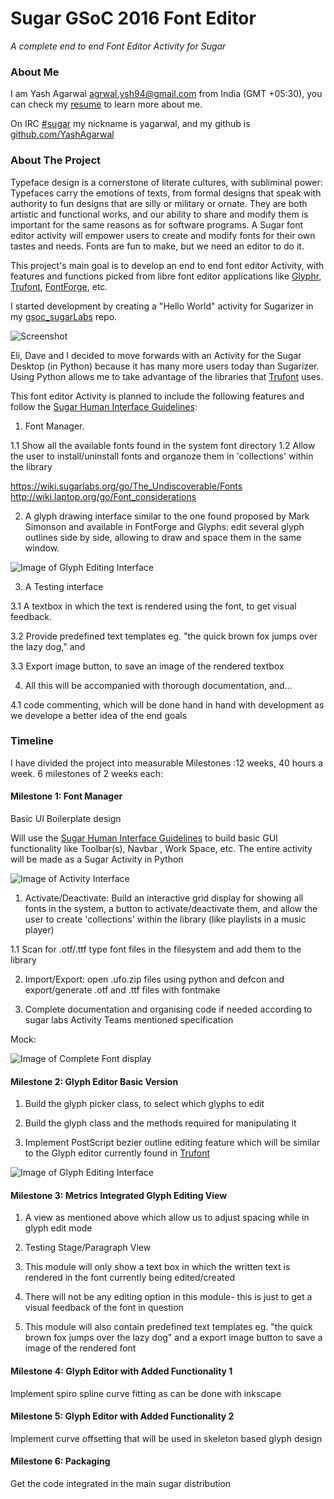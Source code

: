 # Sugar GSoC 2016 Font Editor 

*A complete end to end Font Editor Activity for Sugar*

### About Me

I am Yash Agarwal <agrwal.ysh94@gmail.com> from India (GMT +05:30), you can check my [resume](http://home.iitb.ac.in/~yash.agarwal/resume.pdf) to learn more about me.

On IRC [#sugar](http://irc.freenode.net) my nickname is yagarwal, and my github is [github.com/YashAgarwal](https://github.com/YashAgarwal/)

### About The Project

Typeface design is a cornerstone of literate cultures, with subliminal power: 
Typefaces carry the emotions of texts, from formal designs that speak with authority to fun designs that are silly or military or ornate.
They are both artistic and functional works, and our ability to share and modify them is important for the same reasons as for software programs. 
A Sugar font editor activity will empower users to create and modify fonts for their own tastes and needs. 
Fonts are fun to make, but we need an editor to do it.

This project's main goal is to develop an end to end font editor Activity, with features and functions picked from libre font editor applications like [Glyphr](http://glyphrstudio.com/), [Trufont](https://github.com/trufont/trufont/releases/tag/0.2.0), [FontForge](https://fontforge.github.io/), etc.

I started development by creating a "Hello World" activity for Sugarizer in my [gsoc_sugarLabs](https://github.com/YashAgarwal/gsoc_sugarLabs) repo. 

![Screenshot](https://drive.google.com/file/d/0B8JA87tMmJ87Zk5IVVRjbTRhZVk/view?usp=sharing) 

Eli, Dave and I decided to move forwards with an Activity for the Sugar Desktop (in Python) because it has many more users today than Sugarizer. 
Using Python allows me to take advantage of the libraries that [Trufont](https://github.com/trufont/trufont/) uses.

This font editor Activity is planned to include the following features and follow the [Sugar Human Interface Guidelines](https://wiki.sugarlabs.org/go/Human_Interface_Guidelines):

1. Font Manager. 

1.1 Show all the available fonts found in the system font directory
1.2 Allow the user to install/uninstall fonts and organoze them in 'collections' within the library  

<https://wiki.sugarlabs.org/go/The_Undiscoverable/Fonts>
<http://wiki.laptop.org/go/Font_considerations>

2. A glyph drawing interface similar to the one found proposed by Mark Simonson and available in FontForge and Glyphs: edit several glyph outlines side by side, allowing to draw and space them in the same window.

![Image of Glyph Editing Interface](https://raw.githubusercontent.com/sugarlabs/font-editor-activity/gh-pages/files/img/1.png)

3. A Testing interface

3.1 A textbox in which the text is rendered using the font, to get visual feedback. 

3.2 Provide predefined text templates eg. "the quick brown fox jumps over the lazy dog," and 

3.3 Export image button, to save an image of the rendered textbox

4. All this will be accompanied with thorough documentation, and...

4.1 code commenting, which will be done hand in hand with development as we develope a better idea of the end goals        

### Timeline

I have divided the project into measurable Milestones :12 weeks, 40 hours a week. 6 milestones of 2 weeks each:

#### Milestone 1: Font Manager

Basic UI Boilerplate design

Will use the [Sugar Human Interface Guidelines](https://wiki.sugarlabs.org/go/Human_Interface_Guidelines) to build basic GUI functionality like Toolbar(s), Navbar , Work Space, etc.
The entire activity will be made as a Sugar Activity in Python

![Image of Activity Interface](https://raw.githubusercontent.com/sugarlabs/font-editor-activity/gh-pages/files/img/2.PNG)

1. Activate/Deactivate: Build an interactive grid display for showing all fonts in the system, a button to activate/deactivate them, and allow the user to create 'collections' within the library (like playlists in a music player) 

1.1 Scan for .otf/.ttf type font files in the filesystem and add them to the library

2. Import/Export: open .ufo.zip files using python and defcon and export/generate .otf and .ttf files with fontmake

3. Complete documentation and organising code if needed according to sugar labs Activity Teams mentioned specification 

Mock:

![Image of Complete Font display](https://raw.githubusercontent.com/sugarlabs/font-editor-activity/gh-pages/files/img/3.png)

#### Milestone 2: Glyph Editor Basic Version

1. Build the glyph picker class, to select which glyphs to edit

2. Build the glyph class and the methods required for manipulating it 

3. Implement PostScript bezier outline editing feature which will be similar to the Glyph editor currently found in [Trufont](https://github.com/trufont/trufont/releases/tag/0.2.0)

![Image of Glyph Editing Interface](https://raw.githubusercontent.com/sugarlabs/font-editor-activity/gh-pages/files/img/4.png)

#### Milestone 3: Metrics Integrated Glyph Editing View

1. A view as mentioned above which allow us to adjust spacing while in glyph edit mode 

2. Testing Stage/Paragraph View

1. This module will only show a text box in which the written text is rendered in the font currently being edited/created

2. There will not be any editing option in this module- this is just to get a visual feedback of the font in question

3. This module will also contain predefined text templates eg. "the quick brown fox jumps over the lazy dog"  and a export image button to save a image of the rendered font  

#### Milestone 4: Glyph Editor with Added Functionality 1

Implement spiro spline curve fitting as can be done with inkscape

#### Milestone 5: Glyph Editor with Added Functionality 2

Implement curve offsetting that will be used in skeleton based glyph design 

#### Milestone 6: Packaging

Get the code integrated in the main sugar distribution
